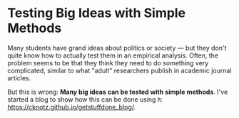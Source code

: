# Testing Big Ideas with Simple Methods

Many students have grand ideas about politics or society — but they don't quite know how to actually test them in an empirical analysis. 
Often, the problem seems to be that they think they need to do something very complicated, similar to what "adult" researchers publish in academic journal articles. 

But this is wrong: **Many big ideas can be tested with simple methods**. I've started a blog to show how this can be done using `R`: https://cknotz.github.io/getstuffdone_blog/. 
